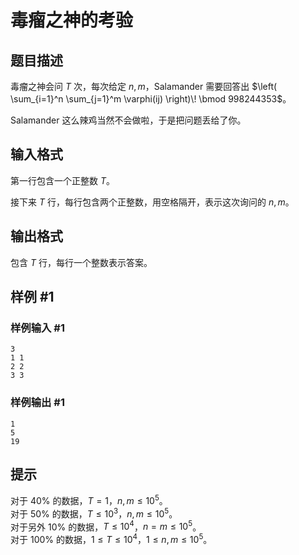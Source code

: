 # 毒瘤之神的考验

## 题目描述

毒瘤之神会问 $T$ 次，每次给定 $n, m$，Salamander 需要回答出 $\left( \sum_{i=1}^n \sum_{j=1}^m \varphi(ij) \right)\! \bmod 998244353$。

Salamander 这么辣鸡当然不会做啦，于是把问题丢给了你。

## 输入格式

第一行包含一个正整数 $T$。

接下来 $T$ 行，每行包含两个正整数，用空格隔开，表示这次询问的 $n, m$。

## 输出格式

包含 $T$ 行，每行一个整数表示答案。

## 样例 #1

### 样例输入 #1
```
3
1 1
2 2
3 3
```

### 样例输出 #1

```
1
5
19
```

## 提示

对于 $40\%$ 的数据，$T=1$，$n, m \le {10}^5$。  
对于 $50\%$ 的数据，$T \le {10}^3$，$n, m \le {10}^5$。  
对于另外 $10\%$ 的数据，$T \le {10}^4$，$n = m \le {10}^5$。  
对于 $100\%$ 的数据，$1 \le T \le {10}^4$，$1 \le n, m \le {10}^5$。
